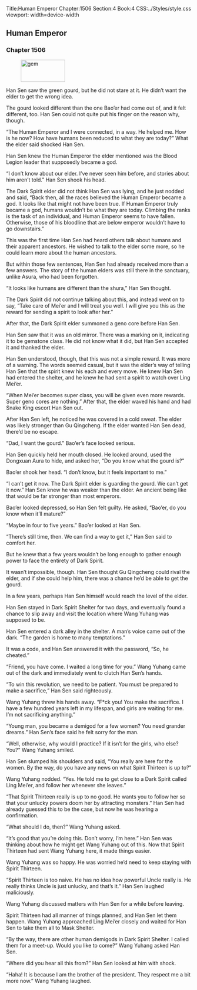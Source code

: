 Title:Human Emperor 
Chapter:1506 
Section:4 
Book:4 
CSS:../Styles/style.css 
viewport: width=device-width
  
## Human Emperor
### Chapter 1506
  
<figure>
	<img src="../Images/gem.gif" alt="gem" id="gem" width="120" height="60" />
</figure>
  

  
Han Sen saw the green gourd, but he did not stare at it. He didn’t want the elder to get the wrong idea.

The gourd looked different than the one Bao’er had come out of, and it felt different, too. Han Sen could not quite put his finger on the reason why, though.

“The Human Emperor and I were connected, in a way. He helped me. How is he now? How have humans been reduced to what they are today?” What the elder said shocked Han Sen.

Han Sen knew the Human Emperor the elder mentioned was the Blood Legion leader that supposedly became a god.

“I don’t know about our elder. I’ve never seen him before, and stories about him aren’t told.” Han Sen shook his head.

The Dark Spirit elder did not think Han Sen was lying, and he just nodded and said, “Back then, all the races believed the Human Emperor became a god. It looks like that might not have been true. If Human Emperor truly became a god, humans wouldn’t be what they are today. Climbing the ranks is the task of an individual, and Human Emperor seems to have fallen. Otherwise, those of his bloodline that are below emperor wouldn’t have to go downstairs.”

This was the first time Han Sen had heard others talk about humans and their apparent ancestors. He wished to talk to the elder some more, so he could learn more about the human ancestors.

But within those few sentences, Han Sen had already received more than a few answers. The story of the human elders was still there in the sanctuary, unlike Asura, who had been forgotten.

“It looks like humans are different than the shura,” Han Sen thought.

The Dark Spirit did not continue talking about this, and instead went on to say, “Take care of Mei’er and I will treat you well. I will give you this as the reward for sending a spirit to look after her.”

After that, the Dark Spirit elder summoned a geno core before Han Sen.

Han Sen saw that it was an old mirror. There was a marking on it, indicating it to be gemstone class. He did not know what it did, but Han Sen accepted it and thanked the elder.

Han Sen understood, though, that this was not a simple reward. It was more of a warning. The words seemed casual, but it was the elder’s way of telling Han Sen that the spirit knew his each and every move. He knew Han Sen had entered the shelter, and he knew he had sent a spirit to watch over Ling Mei’er.

“When Mei’er becomes super class, you will be given even more rewards. Super geno cores are nothing.” After that, the elder waved his hand and had Snake King escort Han Sen out.

After Han Sen left, he noticed he was covered in a cold sweat. The elder was likely stronger than Gu Qingcheng. If the elder wanted Han Sen dead, there’d be no escape.

“Dad, I want the gourd.” Bao’er’s face looked serious.

Han Sen quickly held her mouth closed. He looked around, used the Dongxuan Aura to hide, and asked her, “Do you know what the gourd is?”

Bao’er shook her head. “I don’t know, but it feels important to me.”

“I can’t get it now. The Dark Spirit elder is guarding the gourd. We can’t get it now.” Han Sen knew he was weaker than the elder. An ancient being like that would be far stronger than most emperors.

Bao’er looked depressed, so Han Sen felt guilty. He asked, “Bao’er, do you know when it’ll mature?”

“Maybe in four to five years.” Bao’er looked at Han Sen.

“There’s still time, then. We can find a way to get it,” Han Sen said to comfort her.

But he knew that a few years wouldn’t be long enough to gather enough power to face the entirety of Dark Spirit.

It wasn’t impossible, though. Han Sen thought Gu Qingcheng could rival the elder, and if she could help him, there was a chance he’d be able to get the gourd.

In a few years, perhaps Han Sen himself would reach the level of the elder.

Han Sen stayed in Dark Spirit Shelter for two days, and eventually found a chance to slip away and visit the location where Wang Yuhang was supposed to be.

Han Sen entered a dark alley in the shelter. A man’s voice came out of the dark. “The garden is home to many temptations.”

It was a code, and Han Sen answered it with the password, “So, he cheated.”

“Friend, you have come. I waited a long time for you.” Wang Yuhang came out of the dark and immediately went to clutch Han Sen’s hands.

“To win this revolution, we need to be patient. You must be prepared to make a sacrifice,” Han Sen said righteously.

Wang Yuhang threw his hands away. “F*ck you! You make the sacrifice. I have a few hundred years left in my lifespan, and girls are waiting for me. I’m not sacrificing anything.”

“Young man, you became a demigod for a few women? You need grander dreams.” Han Sen’s face said he felt sorry for the man.

“Well, otherwise, why would I practice? If it isn’t for the girls, who else? You?” Wang Yuhang smiled.

Han Sen slumped his shoulders and said, “You really are here for the women. By the way, do you have any news on what Spirit Thirteen is up to?”

Wang Yuhang nodded. “Yes. He told me to get close to a Dark Spirit called Ling Mei’er, and follow her whenever she leaves.”

“That Spirit Thirteen really is up to no good. He wants you to follow her so that your unlucky powers doom her by attracting monsters.” Han Sen had already guessed this to be the case, but now he was hearing a confirmation.

“What should I do, then?” Wang Yuhang asked.

“It’s good that you’re doing this. Don’t worry, I’m here.” Han Sen was thinking about how he might get Wang Yuhang out of this. Now that Spirit Thirteen had sent Wang Yuhang here, it made things easier.

Wang Yuhang was so happy. He was worried he’d need to keep staying with Spirit Thirteen.

“Spirit Thirteen is too naive. He has no idea how powerful Uncle really is. He really thinks Uncle is just unlucky, and that’s it.” Han Sen laughed maliciously.

Wang Yuhang discussed matters with Han Sen for a while before leaving.

Spirit Thirteen had all manner of things planned, and Han Sen let them happen. Wang Yuhang approached Ling Mei’er closely and waited for Han Sen to take them all to Mask Shelter.

“By the way, there are other human demigods in Dark Spirit Shelter. I called them for a meet-up. Would you like to come?” Wang Yuhang asked Han Sen.

“Where did you hear all this from?” Han Sen looked at him with shock.

“Haha! It is because I am the brother of the president. They respect me a bit more now.” Wang Yuhang laughed.